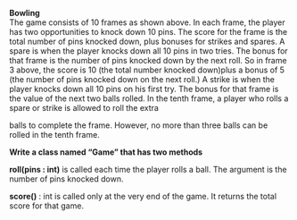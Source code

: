 **Bowling**\
The game consists of 10 frames as shown above.  In each frame, the player has two opportunities to knock down 10 pins. The score for the frame is the total number of pins knocked down, plus bonuses for strikes and spares. A spare is when the player knocks down all 10 pins in two tries.  The bonus for that frame is the number of pins knocked down by the next roll. So in frame 3 above, the score is 10 (the total number knocked down)plus a bonus of 5 (the number of pins knocked down on the next roll.) A strike is when the player knocks down all 10 pins on his first try.  The bonus for that frame is the value of the next two balls rolled. In the tenth frame, a player who rolls a spare or strike is allowed to roll the extra

balls to complete the frame.  However, no more than three balls can be rolled in the tenth frame.

**Write a class named “Game” that has two methods**

**roll(pins : int)** is called each time the player rolls a ball.  The argument is the number of pins knocked down.

**score()** : int is called only at the very end of the game.  It returns the total score for that game.
